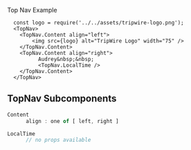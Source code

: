 Top Nav Example
      
      const logo = require('../../assets/tripwire-logo.png');
      <TopNav>
        <TopNav.Content align="left">
            <img src={logo} alt="TripWire Logo" width="75" />
        </TopNav.Content>
        <TopNav.Content align="right">
              Audrey&nbsp;&nbsp;
              <TopNav.LocalTime />
        </TopNav.Content>
      </TopNav>

## TopNav Subcomponents ##

```javascript
Content
      align : one of [ left, right ]

LocalTime
      // no props available
```
 